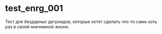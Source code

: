 # test_enrg_001
Тест для бездарных дегроидов, которые хотят сделать что-то сами хоть раз в своей никчемной жизни.
